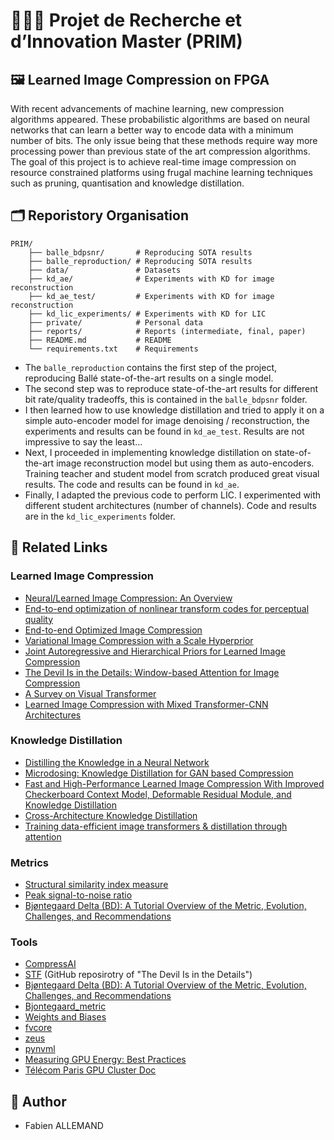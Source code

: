 # 👨🏻‍🔬 Projet de Recherche et d’Innovation Master (PRIM)

## 🖼️ Learned Image Compression on FPGA
With recent advancements of machine learning, new compression algorithms appeared. These probabilistic algorithms are based on neural networks that can learn a better way to encode data with a minimum number of bits. The only issue being that these methods require way more processing power than previous state of the art compression algorithms. The goal of this project is to achieve real-time image compression on resource constrained platforms using frugal machine learning techniques such as pruning, quantisation and knowledge distillation.

## 🗂️ Reporistory Organisation
```
PRIM/
    ├── balle_bdpsnr/       # Reproducing SOTA results
    ├── balle_reproduction/ # Reproducing SOTA results
    ├── data/               # Datasets
    ├── kd_ae/              # Experiments with KD for image reconstruction
    ├── kd_ae_test/         # Experiments with KD for image reconstruction
    ├── kd_lic_experiments/ # Experiments with KD for LIC
    ├── private/            # Personal data
    ├── reports/            # Reports (intermediate, final, paper)
    ├── README.md           # README
    └── requirements.txt    # Requirements
```

- The `balle_reproduction` contains the first step of the project, reproducing Ballé state-of-the-art results on a single model.
- The second step was to reproduce state-of-the-art results for different bit rate/quality tradeoffs, this is contained in the `balle_bdpsnr` folder.
- I then learned how to use knowledge distillation and tried to apply it on a simple auto-encoder model for image denoising / reconstruction, the experiments and results can be found in `kd_ae_test`. Results are not impressive to say the least...
- Next, I proceeded in implementing knowledge distillation on state-of-the-art image reconstruction model but using them as auto-encoders. Training teacher and student model from scratch produced great visual results. The code and results can be found in `kd_ae`.
- Finally, I adapted the previous code to perform LIC. I experimented with different student architectures (number of channels). Code and results are in the `kd_lic_experiments` folder.

## 🔗 Related Links

### Learned Image Compression
- [Neural/Learned Image Compression: An Overview](https://medium.com/@loijilai_me/learned-image-compression-an-overview-625f3ab709f2)
- [End-to-end optimization of nonlinear transform codes for perceptual quality](https://arxiv.org/abs/1607.05006)
- [End-to-end Optimized Image Compression](https://arxiv.org/abs/1611.01704)
- [Variational Image Compression with a Scale Hyperprior](https://arxiv.org/abs/1802.01436)
- [Joint Autoregressive and Hierarchical Priors for Learned Image Compression](https://arxiv.org/abs/1809.02736)
- [The Devil Is in the Details: Window-based Attention for Image Compression](https://arxiv.org/abs/2203.08450)
- [A Survey on Visual Transformer](https://arxiv.org/abs/2012.12556)
- [Learned Image Compression with Mixed Transformer-CNN Architectures](https://arxiv.org/abs/2303.14978)

### Knowledge Distillation
- [Distilling the Knowledge in a Neural Network](https://arxiv.org/abs/1503.02531)
- [Microdosing: Knowledge Distillation for GAN based Compression](https://arxiv.org/abs/2201.02624)
- [Fast and High-Performance Learned Image Compression With Improved Checkerboard Context Model, Deformable Residual Module, and Knowledge Distillation](https://arxiv.org/abs/2309.02529)
- [Cross-Architecture Knowledge Distillation](https://arxiv.org/abs/2207.05273)
- [Training data-efficient image transformers & distillation through attention](https://arxiv.org/abs/2012.12877)

### Metrics
- [Structural similarity index measure](https://en.wikipedia.org/wiki/Structural_similarity_index_measure)
- [Peak signal-to-noise ratio](https://en.wikipedia.org/wiki/Peak_signal-to-noise_ratio)
- [Bjøntegaard Delta (BD): A Tutorial Overview of the Metric, Evolution, Challenges, and Recommendations](https://arxiv.org/abs/2401.04039)

### Tools
- [CompressAI](https://interdigitalinc.github.io/CompressAI/zoo.html)
- [STF](https://github.com/Googolxx/STF) (GitHub reposirotry of "The Devil Is in the Details")
- [Bjøntegaard Delta (BD): A Tutorial Overview of the Metric, Evolution, Challenges, and Recommendations](https://arxiv.org/abs/2401.04039)
- [Bjontegaard_metric](https://github.com/Anserw/Bjontegaard_metric/tree/master)
- [Weights and Biases](https://wandb.ai/site/)
- [fvcore](https://github.com/facebookresearch/fvcore/tree/main)
- [zeus](https://ml.energy/zeus/)
- [pynvml](https://pypi.org/project/pynvml/)
- [Measuring GPU Energy: Best Practices](https://ml.energy/blog/energy/measurement/measuring-gpu-energy-best-practices/#__tabbed_1_1)
- [Télécom Paris GPU Cluster Doc](https://docs.google.com/document/d/1lXykfpEUJCrbNh22D2f2kxNS0gV6t-j9A_juWFdiEnI/edit?tab=t.0)

## 👥 Author
- Fabien ALLEMAND